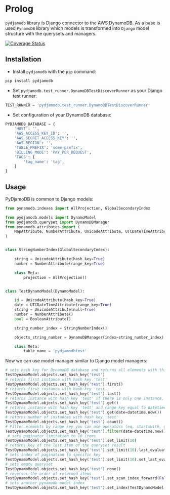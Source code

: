 Prolog
======

`pydjamodb` library is Django connector to the AWS DynamoDB. As a base is used `PynamoDB` library which models is transformed into `Django` model structure with the querysets and managers.

[![Coverage Status](https://coveralls.io/repos/github/druids/pydjamodb/badge.svg?branch=master)](https://coveralls.io/github/druids/pydjamodb?branch=master)

Installation
------------

- Install `pydjamodb` with the `pip` command:

```bash
pip install pydjamodb
```

- Set ``pydjamodb.test_runner.DynamoDBTestDiscoverRunner`` as your Django test runner:

```python
TEST_RUNNER = 'pydjamodb.test_runner.DynamoDBTestDiscoverRunner'
```

- Set configuration of your DynamoDB database:

```python
PYDJAMODB_DATABASE = {
    'HOST': '',
    'AWS_ACCESS_KEY_ID': '',
    'AWS_SECRET_ACCESS_KEY': '',
    'AWS_REGION': '',
    'TABLE_PREFIX': 'some-prefix',
    'BILLING_MODE': 'PAY_PER_REQUEST',
    'TAGS': {
        'tag_name': 'tag',
    }
}
```

Usage
-----

PyDjamoDB is common to Django models:

```python
from pynamodb.indexes import AllProjection, GlobalSecondaryIndex

from pydjamodb.models import DynamoModel
from pydjamodb.queryset import DynamoDBManager
from pynamodb.attributes import (
    MapAttribute, NumberAttribute, UnicodeAttribute, UTCDateTimeAttribute, BooleanAttribute, NumberAttribute
)


class StringNumberIndex(GlobalSecondaryIndex):

    string = UnicodeAttribute(hash_key=True)
    number = NumberAttribute(range_key=True)

    class Meta:
        projection = AllProjection()


class TestDynamoModel(DynamoModel):

    id = UnicodeAttribute(hash_key=True)
    date = UTCDateTimeAttribute(range_key=True)
    string = UnicodeAttribute(null=True)
    number = NumberAttribute()
    bool = BooleanAttribute()

    string_number_index = StringNumberIndex()

    objects_string_number = DynamoDBManager(index=string_number_index)

    class Meta:
        table_name = 'pydjamodbtest'
```

Now we can use model manager similar to Django model managers:

```python
# sets hash key for DynamoDB database and returns all elements with this key
TestDynamoModel.objects.set_hash_key('test')
# returns first instance with hash key 'test'
TestDynamoModel.objects.set_hash_key('test').first()
# returns first instance with hash key 'test'
TestDynamoModel.objects.set_hash_key('test').last()
# returns instance with hash key 'test' if there is only one instance, else raises MultipleObjectsReturned or ObjectDoesNotExist exception
TestDynamoModel.objects.set_hash_key('test').get()
# returns instance with hash key 'test' and range key equal to datetime.now() if there is only one instance, else raises MultipleObjectsReturned or ObjectDoesNotExist exception
TestDynamoModel.objects.set_hash_key('test').get(date=datetime.now())
# returns number of instances with hash key 'test'
TestDynamoModel.objects.set_hash_key('test').count()
# Filter elements by range key you can use operators (eq, startswith, gt, lt, gte, lte, between)
TestDynamoModel.objects.set_hash_key('test').filter(date=datetime.now()) 
 # sets paginator limitation to 10 items
TestDynamoModel.objects.set_hash_key('test').set_limit(10)
# returns key of the last item of the queryset result
TestDynamoModel.objects.set_hash_key('test').set_limit(10).last_evaluated_key
# sets index of pagination to specific key
TestDynamoModel.objects.set_hash_key('test').set_limit(10).set_last_evaluated_key(key)
# sets empty queryset
TestDynamoModel.objects.set_hash_key('test').none()
# reverses the order of returned items
TestDynamoModel.objects.set_hash_key('test').set_scan_index_forward(False)
# sets another pynamodb model index
TestDynamoModel.objects.set_hash_key('test').set_index(TestDynamoModel.string_number_index)
```
